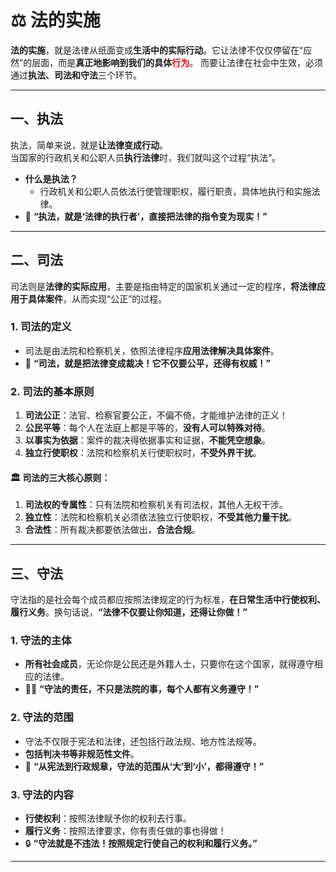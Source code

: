
# ⚖️ **法的实施**

**法的实施**，就是法律从纸面变成**生活中的实际行动**。它让法律不仅仅停留在“应然”的层面，而是**真正地影响到我们的具体<font color="#ff0000">行为</font>**。
而要让法律在社会中生效，必须通过**执法、司法和守法**三个环节。

---

## 一、**执法**  
执法，简单来说，就是**让法律变成行动**。  
当国家的行政机关和公职人员**执行法律**时，我们就叫这个过程“执法”。

- **什么是执法？**
  - 行政机关和公职人员依法行使管理职权，履行职责，具体地执行和实施法律。  
- 📜 **“执法，就是‘法律的执行者’，直接把法律的指令变为现实！”**

---

## 二、**司法**  
司法则是**法律的实际应用**，主要是指由特定的国家机关通过一定的程序，**将法律应用于具体案件**，从而实现“公正”的过程。

### 1. **司法的定义**  
- 司法是由法院和检察机关，依照法律程序**应用法律解决具体案件**。  
- 🔨 **“司法，就是把法律变成裁决！它不仅要公平，还得有权威！”**

### 2. **司法的基本原则**  
1. **司法公正**：法官、检察官要公正，不偏不倚，才能维护法律的正义！  
2. **公民平等**：每个人在法庭上都是平等的，**没有人可以特殊对待**。  
3. **以事实为依据**：案件的裁决得依据事实和证据，**不能凭空想象**。  
4. **独立行使职权**：法院和检察机关行使职权时，**不受外界干扰**。

#### 🏛️ **司法的三大核心原则**：
1. **司法权的专属性**：只有法院和检察机关有司法权，其他人无权干涉。  
2. **独立性**：法院和检察机关必须依法独立行使职权，**不受其他力量干扰**。  
3. **合法性**：所有裁决都要依法做出，**合法合规**。

---

## 三、**守法**  
守法指的是社会每个成员都应按照法律规定的行为标准，**在日常生活中行使权利、履行义务**。换句话说，**“法律不仅要让你知道，还得让你做！”**

### 1. **守法的主体**  
- **所有社会成员**，无论你是公民还是外籍人士，只要你在这个国家，就得遵守相应的法律。  
- 🧑‍⚖️ **“守法的责任，不只是法院的事，每个人都有义务遵守！”**

### 2. **守法的范围**  
- 守法不仅限于宪法和法律，还包括行政法规、地方性法规等。  
- **包括判决书等非规范性文件**。  
- 📜 **“从宪法到行政规章，守法的范围从‘大’到‘小’，都得遵守！”**

### 3. **守法的内容**  
- **行使权利**：按照法律赋予你的权利去行事。  
- **履行义务**：按照法律要求，你有责任做的事也得做！  
- 🔒 **“守法就是不违法！按照规定行使自己的权利和履行义务。”**

---

